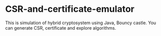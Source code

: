 # CSR-and-certificate-emulator
This is simulation of hybrid cryptosystem using Java, Bouncy castle. You can generate CSR, certificate and explore algorithms.
